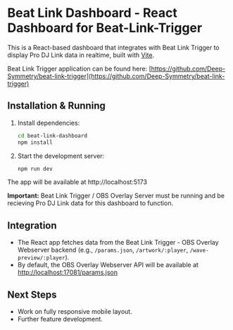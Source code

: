 # Beat Link Dashboard - React Dashboard for Beat-Link-Trigger

This is a React-based dashboard that integrates with Beat Link Trigger to display Pro DJ Link data in realtime, built with [Vite](https://vitejs.dev/).

Beat Link Trigger application can be found here: [https://github.com/Deep-Symmetry/beat-link-trigger](https://github.com/Deep-Symmetry/beat-link-trigger)

## Installation & Running

1. Install dependencies:

   ```sh
   cd beat-link-dashboard
   npm install
   ```
2. Start the development server:

   ```sh
   npm run dev
   ```
   
The app will be available at http://localhost:5173

**Important:** Beat Link Trigger / OBS Overlay Server must be running and be recieving Pro DJ Link data for this dashboard to function.


## Integration

- The React app fetches data from the Beat Link Trigger - OBS Overlay Webserver backend (e.g., `/params.json`, `/artwork/:player`, `/wave-preview/:player`).
- By default, the OBS Overlay Webserver API will be available at [http://localhost:17081/params.json](http://localhost:17081/params.json)


## Next Steps

- Work on fully responsive mobile layout.
- Further feature development.
